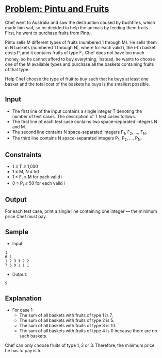 # [Problem: Pintu and Fruits](https://www.codechef.com/problems/CHPINTU)

Chef went to Australia and saw the destruction caused by bushfires, which made him sad, so he decided to help the animals by feeding them fruits. First, he went to purchase fruits from Pintu.

Pintu sells M different types of fruits (numbered 1 through M). He sells them in N baskets (numbered 1 through N), where for each valid i, the i-th basket costs P<sub>i</sub> and it contains fruits of type F<sub>i</sub>. Chef does not have too much money, so he cannot afford to buy everything; instead, he wants to choose one of the M available types and purchase all the baskets containing fruits of that type.

Help Chef choose the type of fruit to buy such that he buys at least one basket and the total cost of the baskets he buys is the smallest possible.

## Input

- The first line of the input contains a single integer T denoting the number of test cases. The description of T test cases follows.
- The first line of each test case contains two space-separated integers N and M.
- The second line contains N space-separated integers F<sub>1</sub>, F<sub>2</sub>, …, F<sub>N</sub>.
- The third line contains N space-separated integers P<sub>1</sub>, P<sub>2</sub>, …, P<sub>N</sub>.

## Constraints

- 1 ≤ T ≤ 1,000
- 1 ≤ M, N ≤ 50
- 1 ≤ F<sub>i</sub> ≤ M for each valid i
- 0 ≤ P<sub>i</sub> ≤ 50 for each valid i

## Output

For each test case, print a single line containing one integer ― the minimum price Chef must pay.

## Sample

- Input:
```
1
6 4
1 2 3 3 2 2
7 3 9 1 1 1
```

- Output:
```
5
```

## Explanation

- For case 1:
  - The sum of all baskets with fruits of type 1 is 7.
  - The sum of all baskets with fruits of type 2 is 5.
  - The sum of all baskets with fruits of type 3 is 10.
  - The sum of all baskets with fruits of type 4 is 0 because there are no such baskets.
  
Chef can only choose fruits of type 1, 2 or 3. Therefore, the minimum price he has to pay is 5.
